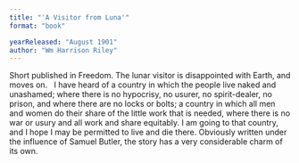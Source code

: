 ```yaml
---
title: "'A Visitor from Luna'"
format: "book"

yearReleased: "August 1901"
author: "Wm Harrison Riley"
---
```

Short published in Freedom. The lunar visitor is disappointed with Earth, and moves on.
 
I have heard of a country in  which the people live naked and unashamed; where there is no hypocrisy, no  usurer, no spirit-dealer, no prison, and where there are no locks or bolts; a  country in which all men and women do their share of the little work that is  needed, where there is no war or usury and all work and share equitably. I am  going to that country, and I hope I may be permitted to live and die there.
Obviously written under the influence of Samuel Butler,  the story has a very considerable charm of its own.
  